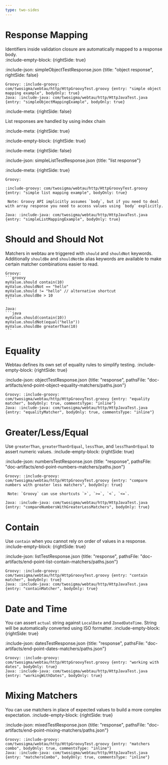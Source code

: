 ```yaml
---
type: two-sides
---
```


# Response Mapping

Identifiers inside validation closure are automatically mapped to a response body.  
:include-empty-block: {rightSide: true}

:include-json: simpleObjectTestResponse.json {title: "object response", rightSide: false}

```tabs {rightSide: true}
Groovy: :include-groovy: com/twosigma/webtau/http/HttpGroovyTest.groovy {entry: "simple object mapping example", bodyOnly: true}
Java: :include-java: com/twosigma/webtau/http/HttpJavaTest.java {entry: "simpleObjectMappingExample", bodyOnly: true}
```

:include-meta: {rightSide: false}

List responses are handled by using index chain

:include-meta: {rightSide: true}

:include-empty-block: {rightSide: true}

:include-meta: {rightSide: false}


:include-json: simpleListTestResponse.json {title: "list response"}

:include-meta: {rightSide: true}

```tabs
Groovy: 

:include-groovy: com/twosigma/webtau/http/HttpGroovyTest.groovy {entry: "simple list mapping example", bodyOnly: true}

 Note: Groovy API implicitly assumes `body`, but if you need to deal with array response you need to access values using `body` explicitly.

Java: :include-java: com/twosigma/webtau/http/HttpJavaTest.java {entry: "simpleListMappingExample", bodyOnly: true}
```

# Should and Should Not

Matchers in webtau are triggered with `should` and `shouldNot` keywords.
Additionally `shouldBe` and `shouldNotBe` alias keywords are available to make certain matcher combinations easier to read.

`````tabs {rightSide: true}
Groovy: 
```groovy
myValue.should contain(10)
myValue.shouldNot == "hello"
myValue.should != "hello" // alternative shortcut
myValue.shouldBe > 10
```

Java:
```java
myValue.should(contain(10))
myValue.shouldNot(equal("hello"))
myValue.shouldBe greaterThan(10)
```
`````

# Equality

Webtau defines its own set of equality rules to simplify testing. 
:include-empty-block: {rightSide: true}
 
:include-json: objectTestResponse.json {title: "response", pathsFile: "doc-artifacts/end-point-object-equality-matchers/paths.json"}

```tabs {rightSide: true}
Groovy: :include-groovy: com/twosigma/webtau/http/HttpGroovyTest.groovy {entry: "equality matcher", bodyOnly: true, commentsType: "inline"}
Java: :include-java: com/twosigma/webtau/http/HttpJavaTest.java {entry: "equalityMatcher", bodyOnly: true, commentsType: "inline"}
```

# Greater/Less/Equal

Use `greaterThan`, `greaterThanOrEqual`, `lessThan`, and `lessThanOrEqual` to assert numeric values. 
:include-empty-block: {rightSide: true}

:include-json: numbersTestResponse.json {title: "response", pathsFile: "doc-artifacts/end-point-numbers-matchers/paths.json"}

```tabs {rightSide: true}
Groovy: :include-groovy: com/twosigma/webtau/http/HttpGroovyTest.groovy {entry: "compare numbers with greater less matchers", bodyOnly: true}
 
 Note: `Groovy` can use shortcuts `>`, `>=`, `<`, `<=`.

Java: :include-java: com/twosigma/webtau/http/HttpJavaTest.java {entry: "compareNumbersWithGreaterLessMatchers", bodyOnly: true}
```

# Contain

Use `contain` when you cannot rely on order of values in a response. 
:include-empty-block: {rightSide: true}

:include-json: listTestResponse.json {title: "response", pathsFile: "doc-artifacts/end-point-list-contain-matchers/paths.json"}

```tabs {rightSide: true}
Groovy: :include-groovy: com/twosigma/webtau/http/HttpGroovyTest.groovy {entry: "contain matcher", bodyOnly: true}
Java: :include-java: com/twosigma/webtau/http/HttpJavaTest.java {entry: "containMatcher", bodyOnly: true}
```

# Date and Time

You can assert `actual` string against `LocalDate` and `ZonedDateTime`. String will be automatically converted 
using ISO formatter.
:include-empty-block: {rightSide: true}

:include-json: datesTestResponse.json {title: "response", pathsFile: "doc-artifacts/end-point-dates-matchers/paths.json"}

```tabs {rightSide: true}
Groovy: :include-groovy: com/twosigma/webtau/http/HttpGroovyTest.groovy {entry: "working with dates", bodyOnly: true}
Java: :include-java: com/twosigma/webtau/http/HttpJavaTest.java {entry: "workingWithDates", bodyOnly: true}
```

# Mixing Matchers

You can use matchers in place of expected values to build a more complex expectation. 
:include-empty-block: {rightSide: true}

:include-json: mixedTestResponse.json {title: "response", pathsFile: "doc-artifacts/end-point-mixing-matchers/paths.json"}

```tabs {rightSide: true}
Groovy: :include-groovy: com/twosigma/webtau/http/HttpGroovyTest.groovy {entry: "matchers combo", bodyOnly: true, commentsType: "inline"}
Java: :include-java: com/twosigma/webtau/http/HttpJavaTest.java {entry: "matchersCombo", bodyOnly: true, commentsType: "inline"}
```
